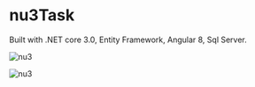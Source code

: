 # nu3Task

Built with .NET core 3.0, Entity Framework, Angular 8, Sql Server.

![nu3](https://user-images.githubusercontent.com/13640488/107038869-74251800-67bd-11eb-80c5-85dc33432932.png)



![nu3](https://user-images.githubusercontent.com/13640488/107038869-74251800-67bd-11eb-80c5-85dc33432932.png)

